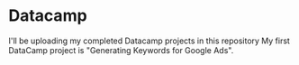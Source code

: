 # Datacamp
I'll be uploading my completed Datacamp projects in this repository
My first DataCamp project is "Generating Keywords for Google Ads".
